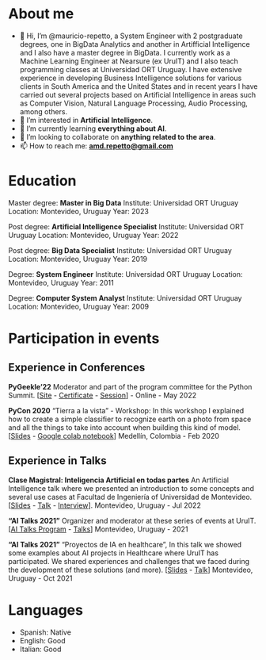 # About me

- 👋 Hi, I’m @mauricio-repetto, a System Engineer with 2 postgraduate degrees, one in BigData Analytics and another in Artifficial Intelligence and I also have a master degree in BigData. I currently work as a Machine Learning Engineer at Nearsure (ex UruIT) and I also teach programming classes at Universidad ORT Uruguay. I have extensive experience in developing Business Intelligence solutions for various clients in South America and the United States and in recent years I have carried out several projects based on Artificial Intelligence in areas such as Computer Vision, Natural Language Processing, Audio Processing, among others.
- 👀 I’m interested in **Artificial Intelligence**.
- 🌱 I’m currently learning **everything about AI**.
- 💞️ I’m looking to collaborate on **anything related to the area**.
- 📫 How to reach me: **amd.repetto@gmail.com**

# Education

Master degree: **Master in Big Data**
Institute: Universidad ORT Uruguay
Location: Montevideo, Uruguay
Year: 2023

Post degree: **Artificial Intelligence Specialist**
Institute: Universidad ORT Uruguay
Location: Montevideo, Uruguay
Year: 2022

Post degree: **Big Data Specialist**
Institute: Universidad ORT Uruguay
Location: Montevideo, Uruguay
Year: 2019

Degree: **System Engineer**
Institute: Universidad ORT Uruguay
Location: Montevideo, Uruguay
Year: 2011

Degree: **Computer System Analyst**
Institute: Universidad ORT Uruguay
Location: Montevideo, Uruguay
Year: 2009


# Participation in events

## Experience in Conferences

**PyGeekle’22**
Moderator and part of the program committee for the Python Summit. 
\[[Site](https://events.geekle.us/python/) - [Certificate](https://verification.givemycertificate.com/v/d6317789-22c8-4d7b-aa5a-ba14031071b1) - [Session](https://youtu.be/2fgBKDT1j8k?list=PLkAZiMVWwm_rtcUxdWkOVVABQ5jRftFuH&t=36104)\] - Online - May 2022

**PyCon 2020**
“Tierra a la vista” - Workshop: In this workshop I explained how to create a simple classifier to recognize earth on a photo from space and all the things to take into account when building this kind of model. 
\[[Slides](https://docs.google.com/presentation/d/1fDXMi8M7ZR2ueot6q5cStEwfEaav3NJ_jk02smI_CZY/edit?usp=sharing) - [Google colab notebook](https://drive.google.com/file/d/1neqSeyIqdpufL4EtY6jUirUvWGya0Mkp/view?usp=sharing)\]
Medellín, Colombia - Feb 2020


## Experience in Talks

**Clase Magistral: Inteligencia Artificial en todas partes**
An Artificial Intelligence talk where we presented an introduction to some concepts and several use cases at Facultad de Ingeniería of Universidad de Montevideo. 
\[[Slides](https://docs.google.com/presentation/d/11AzVkRwAwXyVvIh2AKvVtxXx_1R2nd2Wo_R0othvh8Y/edit?usp=sharing) - [Talk](https://youtu.be/6-HR3RxyCQo) - [Interview](https://www.linkedin.com/comm/feed/update/urn%3Ali%3Aactivity%3A6958205167661907968)\].
Montevideo, Uruguay - Jul 2022

**“AI Talks 2021”**
Organizer and moderator at these series of events at UruIT. 
\[[AI Talks Program](https://digital.uruit.com/ai-talks) - [Talks](https://youtube.com/playlist?list=PLxHptoGq8Bb0JXHU3WzT93clvAgMPNmwP)\]
Montevideo, Uruguay - 2021

**“AI Talks 2021”**
“Proyectos de IA en healthcare”, In this talk we showed some examples about AI projects in Healthcare where UruIT has participated. We shared experiences and challenges that we faced during the development of these solutions (and more). 
\[[Slides](https://docs.google.com/presentation/d/1C_nnkjR8lhhrZndrEvJmbYwjCX_kUZFZYIHxa_x8rZw/edit?usp=sharing) - [Talk](https://youtu.be/clKHG4U-cBI)\]
Montevideo, Uruguay - Oct 2021


# Languages

- Spanish: Native
- English: Good
- Italian: Good





